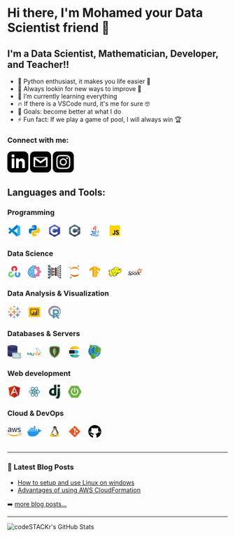 # Hi there, I'm Mohamed your Data Scientist friend 👋 


## I'm a Data Scientist, Mathematician, Developer, and Teacher!!

- 🐍 Python enthusiast, it makes you life easier 🤣
- 🔭 Always lookin for new ways to improve 🚀 
- 🌱 I’m currently learning everything 
- 🔥 If there is a VSCode nurd, it's me for sure 🤓
- 🥅 Goals: become better at what I do
- ⚡ Fun fact: If we play a game of pool, I will always win 🏆
### Connect with me:
[![](svg/linkedin.svg)](https://www.linkedin.com/in/mohamedbenzarti/)
[![](svg/gmail.svg)](mailto:albenzarti.mohamed@gmail.com)
[![](svg/instagram.svg)](https://www.instagram.com/mohamed_benzarti/)


## Languages and Tools:
### Programming
<img   width="32px" src="png/vscode.png" style="padding-right:10px;" />
<img  width="32px" src="png/python.png" style="padding-right:10px;" />
<img  width="32px" src="png/c.png" style="padding-right:10px;" />
<img  width="32px" src="png/csharp.png" style="padding-right:10px;" />
<img  width="32px" src="png/java.png" style="padding-right:10px;" />
<img  width="32px" src="png/javascript.png" style="padding-right:10px;" />
<br/>

### Data Science

<img align="center" width="32px" src="png/opencv.png" style="padding-right:10px;" />
<img align="center" width="32px" src="png/ml.png" style="padding-right:10px;" />
<img align="center" width="32px" src="png/dl.png" style="padding-right:10px;" />
<img align="center" width="32px" src="png/jupyter.png" style="padding-right:10px;" />
<img align="center" width="32px" src="png/tensorflow.png" style="padding-right:10px;" />
<img align="center" width="32px" src="png/hadoop.png" style="padding-right:10px;" />
<img align="center" width="32px" src="png/spark.png" style="padding-right:10px;" />

### Data Analysis & Visualization
<img align="center" width="32px" src="png/tableau.png" style="padding-right:10px;" />
<img align="center" width="32px" src="png/powerbi.png" style="padding-right:10px;" />
<img align="center" width="32px" src="png/r.png" style="padding-right:10px;" />

### Databases & Servers
<img align="center" width="32px" src="png/sql.png" style="padding-right:10px;" />
<img align="center" width="32px" src="png/mysql.png" style="padding-right:10px;" />
<img align="center" width="32px" src="png/mongodb.png" style="padding-right:10px;" />
<img align="center" width="32px" src="png/elastic.png" style="padding-right:10px;" />
<img align="center" width="32px" src="png/neo4j.png" style="padding-right:10px;" />

### Web development
<img align="center" width="32px" src="png/angular.png" style="padding-right:10px;" />
<img align="center" width="32px" src="png/react.png" style="padding-right:10px;" />
<img align="center" width="32px" src="png/django.png" style="padding-right:10px;" />
<img align="center" width="32px" src="png/spring.png" style="padding-right:10px;" />

### Cloud & DevOps
<img align="center" width="32px" src="png/aws.png" style="padding-right:10px;" />
<img align="center" width="32px" src="png/docker.png" style="padding-right:10px;" />
<img align="center" width="32px" src="png/linux.png" style="padding-right:10px;" />
<img align="center" width="32px" src="png/git.png" style="padding-right:10px;" />
<img align="center" width="32px" src="png/github.png" style="padding-right:10px;" />

<br />
<br />

---

### 📕 Latest Blog Posts

<!-- BLOG-POST-LIST:START -->
- [How to setup and use Linux on windows](https://www.linkedin.com/pulse/windows-linux-both-mohamed-benzarti)
- [Advantages of using AWS CloudFormation](https://www.linkedin.com/pulse/topic-aws-cloudformation-mohamed-benzarti)
<!-- BLOG-POST-LIST:END -->

➡️ [more blog posts...](https://codestackr.com)

---

  <img align="left" alt="codeSTACKr's GitHub Stats" src="https://github-readme-stats.vercel.app/api?username=MedBENZARTI&show_icons=true&hide_border=false&title_color=ff652f&icon_color=FFE400&bg_color=09131B&text_color=ffffff&border_color=0c1a25" />



[course]: http://vsCodeHero.com
[twitter]: https://twitter.com/codeSTACKr
[youtube]: https://youtube.com/codeSTACKr
[instagram]: https://instagram.com/codeSTACKr
[linkedin]: https://linkedin.com/in/codeSTACKr
[webdevplaylist]: https://www.youtube.com/playlist?list=PLkwxH9e_vrAJ0WbEsFA9W3I1W-g_BTsbt
[jsplaylist]: https://www.youtube.com/playlist?list=PLkwxH9e_vrALRJKu7wfXby3MKeflhTu6B
[cssplaylist]: https://www.youtube.com/playlist?list=PLkwxH9e_vrALSdvZuEh6gqQdmDoDIoqz4
[reactplaylist]: https://www.youtube.com/playlist?list=PLkwxH9e_vrAK4TdffpxKY3QGyHCpxFcQ0